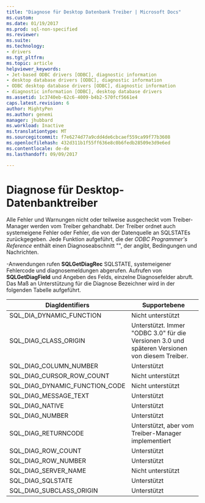 ```yaml
---
title: "Diagnose für Desktop Datenbank Treiber | Microsoft Docs"
ms.custom: 
ms.date: 01/19/2017
ms.prod: sql-non-specified
ms.reviewer: 
ms.suite: 
ms.technology:
- drivers
ms.tgt_pltfrm: 
ms.topic: article
helpviewer_keywords:
- Jet-based ODBC drivers [ODBC], diagnostic information
- desktop database drivers [ODBC], diagnostic information
- ODBC desktop database drivers [ODBC], diagnostic information
- diagnostic information [ODBC], desktop database drivers
ms.assetid: 1c3740eb-62c6-4009-b4b2-570fcf5661e4
caps.latest.revision: 6
author: MightyPen
ms.author: genemi
manager: jhubbard
ms.workload: Inactive
ms.translationtype: MT
ms.sourcegitcommit: f7e6274d77a9cdd4de6cbcaef559ca99f77b3608
ms.openlocfilehash: 432d311b1f55ff636e8c0b6fedb28509e3d9e6ed
ms.contentlocale: de-de
ms.lasthandoff: 09/09/2017

---
```

# <a name="diagnostics-for-desktop-database-drivers"></a>Diagnose für Desktop-Datenbanktreiber
Alle Fehler und Warnungen nicht oder teilweise ausgecheckt vom Treiber-Manager werden vom Treiber gehandhabt. Der Treiber ordnet auch systemeigene Fehler oder Fehler, die von der Datenquelle an SQLSTATEs zurückgegeben. Jede Funktion aufgeführt, die der *ODBC Programmer's Reference* enthält einen Diagnoseabschnitt "", der angibt, Bedingungen und Nachrichten.  
  
 -Anwendungen rufen **SQLGetDiagRec** SQLSTATE, systemeigener Fehlercode und diagnosemeldungen abgerufen. Aufrufen von **SQLGetDiagField** und Angeben des Felds, einzelne Diagnosefelder abruft. Das Maß an Unterstützung für die Diagnose Bezeichner wird in der folgenden Tabelle aufgeführt.  
  
|DiagIdentifiers|Supportebene|  
|---------------------|-------------------|  
|SQL_DIA_DYNAMIC_FUNCTION|Nicht unterstützt|  
|SQL_DIAG_CLASS_ORIGIN|Unterstützt. Immer "ODBC 3.0" für die Versionen 3.0 und späteren Versionen von diesem Treiber.|  
|SQL_DIAG_COLUMN_NUMBER|Unterstützt|  
|SQL_DIAG_CURSOR_ROW_COUNT|Nicht unterstützt|  
|SQL_DIAG_DYNAMIC_FUNCTION_CODE|Nicht unterstützt|  
|SQL_DIAG_MESSAGE_TEXT|Unterstützt|  
|SQL_DIAG_NATIVE|Unterstützt|  
|SQL_DIAG_NUMBER|Unterstützt|  
|SQL_DIAG_RETURNCODE|Unterstützt, aber vom Treiber-Manager implementiert|  
|SQL_DIAG_ROW_COUNT|Unterstützt|  
|SQL_DIAG_ROW_NUMBER|Unterstützt|  
|SQL_DIAG_SERVER_NAME|Nicht unterstützt|  
|SQL_DIAG_SQLSTATE|Unterstützt|  
|SQL_DIAG_SUBCLASS_ORIGIN|Unterstützt|

